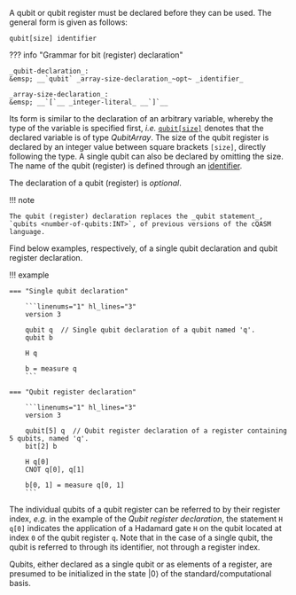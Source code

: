 A qubit or qubit register must be declared before they can be used.
The general form is given as follows:

`qubit[size] identifier`

??? info "Grammar for bit (register) declaration"
    
    _qubit-declaration_:  
    &emsp; __`qubit` _array-size-declaration_~opt~ _identifier_

    _array-size-declaration_:  
    &emsp; __`[`__ _integer-literal_ __`]`__  

Its form is similar to the declaration of an arbitrary variable,
whereby the type of the variable is specified first, _i.e._ [`qubit[size]`](../types.md)
denotes that the declared variable is of type _QubitArray_.
The size of the qubit register is declared by an integer value between square brackets `[size]`, directly following the type.
A single qubit can also be declared by omitting the size.
The name of the qubit (register) is defined through an [identifier](../tokens/identifiers.md). 

The declaration of a qubit (register) is _optional_. 

!!! note

    The qubit (register) declaration replaces the _qubit statement_, `qubits <number-of-qubits:INT>`, of previous versions of the cQASM language.

Find below examples, respectively, of a single qubit declaration and qubit register declaration.

!!! example

    === "Single qubit declaration"

        ```linenums="1" hl_lines="3"
        version 3

        qubit q  // Single qubit declaration of a qubit named 'q'.
        qubit b

        H q

        b = measure q
        ```
    
    === "Qubit register declaration"

        ```linenums="1" hl_lines="3"
        version 3

        qubit[5] q  // Qubit register declaration of a register containing 5 qubits, named 'q'.
        bit[2] b

        H q[0]
        CNOT q[0], q[1]

        b[0, 1] = measure q[0, 1]
        ```

The individual qubits of a qubit register can be referred to by their register index,
_e.g._ in the example of the _Qubit register declaration_,
the statement `H q[0]` indicates the application of a Hadamard gate `H` on the qubit located at index `0` of the qubit register `q`. 
Note that in the case of a single qubit, the qubit is referred to through its identifier, not through a register index.

Qubits, either declared as a single qubit or as elements of a register,
are presumed to be initialized in the state $|0\rangle$ of the standard/computational basis.
